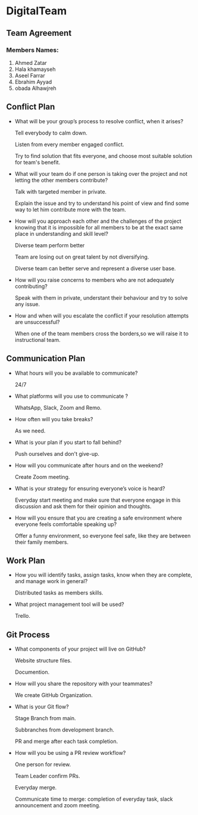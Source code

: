 # DigitalTeam
## Team Agreement
### Members Names:
1. Ahmed Zatar
2. Hala khamayseh
3. Aseel Farrar
4. Ebrahim Ayyad
5. obada Alhawjreh

## Conflict Plan
* What will be your group’s process to resolve conflict, when it arises?

   Tell everybody to calm down.

   Listen from every member engaged conflict.

   Try to find solution that fits everyone, and choose most suitable solution for team's benefit.

* What will your team do if one person is taking over the project and not letting the other members contribute?

   Talk with targeted member in private.

   Explain the issue and try to understand his point of view and find some way to let him contribute more with the team.

* How will you approach each other and the challenges of the project knowing that it is impossible for all members to be at the exact same place in understanding and skill level?

   Diverse team perform better

   Team are losing out on great talent by not diversifying.

   Diverse team can better serve and represent a diverse user base.

* How will you raise concerns to members who are not adequately contributing?

   Speak with them in private, understant their behaviour and try to solve any issue.

* How and when will you escalate the conflict if your resolution attempts are unsuccessful?

   When one of the team members cross the borders,so we will raise it to instructional team.

## Communication Plan

* What hours will you be available to communicate?

   24/7

* What platforms will you use to communicate ?

   WhatsApp, Slack, Zoom and Remo.

* How often will you take breaks?

   As we need.

* What is your plan if you start to fall behind?

   Push ourselves and don't give-up.

* How will you communicate after hours and on the weekend?

   Create Zoom meeting.

* What is your strategy for ensuring everyone’s voice is heard?

   Everyday start meeting and make sure that everyone engage in this discussion and ask them for their opinion and thoughts.

* How will you ensure that you are creating a safe environment where everyone feels comfortable speaking up?

   Offer a funny environment, so everyone feel safe, like they are between their family members.

## Work Plan

* How you will identify tasks, assign tasks, know when they are complete, and manage work in general?

   Distributed tasks as members skills.

* What project management tool will be used?

   Trello.

## Git Process

* What components of your project will live on GitHub?

   Website structure files.

   Documention.

* How will you share the repository with your teammates?

   We create GitHub Organization.

* What is your Git flow?
   
   Stage Branch from main.

   Subbranches from development branch.

   PR and merge after each task completion.

* How will you be using a PR review workflow?

   One person for review.

   Team Leader confirm PRs.

   Everyday merge.

   Communicate time to merge: completion of everyday task, slack announcement and zoom meeting.

  





  


